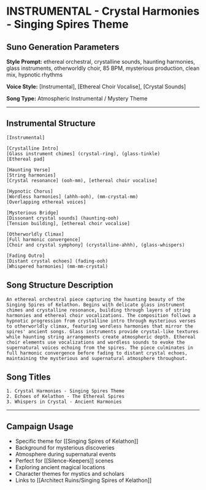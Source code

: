 # INSTRUMENTAL - Crystal Harmonies - Singing Spires Theme

## Suno Generation Parameters

**Style Prompt:** ethereal orchestral, crystalline sounds, haunting harmonies, glass instruments, otherworldly choir, 85 BPM, mysterious production, clean mix, hypnotic rhythms

**Voice Style:** [Instrumental], [Ethereal Choir Vocalise], [Crystal Sounds]

**Song Type:** Atmospheric Instrumental / Mystery Theme

---

## Instrumental Structure

```
[Instrumental]

[Crystalline Intro]
[Glass instrument chimes] (crystal-ring), (glass-tinkle)
[Ethereal pad]

[Haunting Verse]  
[String harmonies]
[Crystal resonance] (ooh-mm), [ethereal choir vocalise]

[Hypnotic Chorus]
[Wordless harmonies] (ahhh-ooh), (mm-crystal-mm)
[Overlapping ethereal voices]

[Mysterious Bridge]
[Dissonant crystal sounds] (haunting-ooh)
[Tension building], [ethereal choir vocalise]

[Otherworldly Climax]
[Full harmonic convergence]
[Choir and crystal symphony] (crystalline-ahhh), (glass-whispers)

[Fading Outro]
[Distant crystal echoes] (fading-ooh)
[Whispered harmonies] (mm-mm-crystal)
```

## Song Structure Description

```
An ethereal orchestral piece capturing the haunting beauty of the Singing Spires of Kelathon. Begins with delicate glass instrument chimes and crystalline resonance, building through layers of string harmonies and ethereal choir vocalizations. The composition follows a hypnotic progression from crystalline intro through mysterious verses to otherworldly climax, featuring wordless harmonies that mirror the spires' ancient songs. Glass instruments provide crystal-like textures while haunting string arrangements create atmospheric depth. Ethereal choir elements use vocalizations and wordless sounds to evoke the supernatural voices echoing from the spires. The piece culminates in full harmonic convergence before fading to distant crystal echoes, maintaining the mysterious and supernatural atmosphere throughout.
```

## Song Titles

```
1. Crystal Harmonies - Singing Spires Theme
2. Echoes of Kelathon - The Ethereal Spires
3. Whispers in Crystal - Ancient Harmonies
```

---

## Campaign Usage
- Specific theme for [[Singing Spires of Kelathon]]
- Background for mysterious discoveries
- Atmosphere during supernatural events
- Perfect for [[Silence-Keepers]] scenes
- Exploring ancient magical locations
- Character themes for mystics and scholars
- Links to [[Architect Ruins/Singing Spires of Kelathon]]